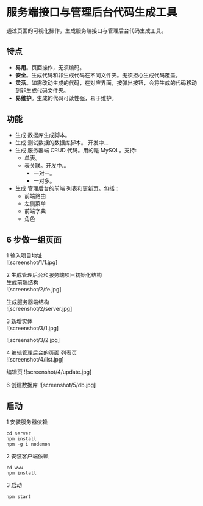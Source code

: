 # 服务端接口与管理后台代码生成工具
通过页面的可视化操作，生成服务端接口与管理后台代码生成工具。

## 特点
* **易用**。页面操作，无须编码。
* **安全**。生成代码和非生成代码在不同文件夹。无须担心生成代码覆盖。
* **灵活**。如需改动生成的代码，在对应界面，按弹出按钮，会将生成的代码移动到非生成代码文件夹。
* **易维护**。生成的代码可读性强，易于维护。

## 功能
* 生成 数据库生成脚本。
* 生成 测试数据的数据库脚本。 开发中...
* 生成 服务器端 CRUD 代码。用的是 MySQL。支持:
  * 单表。
  * 表关联。开发中...
    * 一对一。
    * 一对多。
* 生成 管理后台的前端 列表和更新页。包括：
  * 前端路由
  * 左侧菜单
  * 前端字典
  * 角色

## 6 步做一组页面
1 输入项目地址  
![screenshot/1/1.jpg]

2 生成管理后台和服务端项目初始化结构  
生成前端结构  
![screenshot/2/fe.jpg]

生成服务器端结构  
![screenshot/2/server.jpg]

3 新增实体  
![screenshot/3/1.jpg]

![screenshot/3/2.jpg]

4 编辑管理后台的页面
列表页  
![screenshot/4/list.jpg]

编辑页 
![screenshot/4/update.jpg]

6 创建数据库
![screenshot/5/db.jpg]

## 启动
1 安装服务器依赖  
```
cd server
npm install
npm -g i nodemon
```

2 安装客户端依赖  
```
cd www
npm install
```

3 启动  
```
npm start
```


